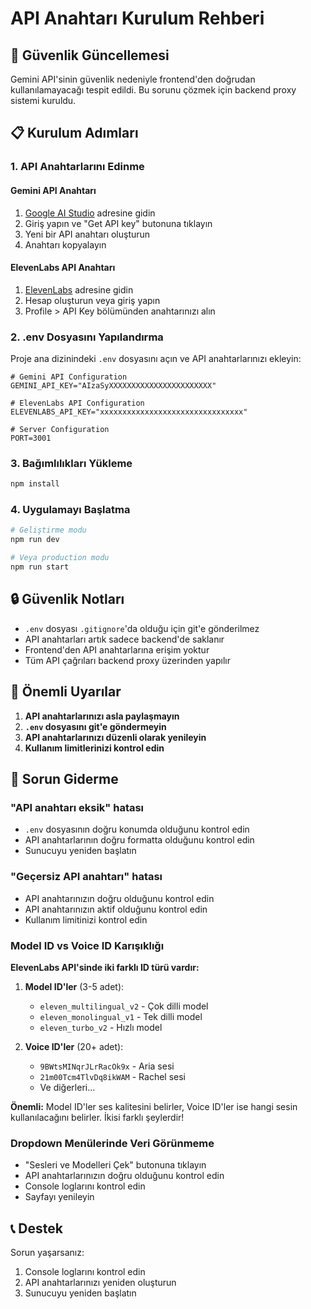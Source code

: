 # API Anahtarı Kurulum Rehberi

## 🔐 Güvenlik Güncellemesi

Gemini API'sinin güvenlik nedeniyle frontend'den doğrudan kullanılamayacağı tespit edildi. Bu sorunu çözmek için backend proxy sistemi kuruldu.

## 📋 Kurulum Adımları

### 1. API Anahtarlarını Edinme

#### Gemini API Anahtarı
1. [Google AI Studio](https://aistudio.google.com/) adresine gidin
2. Giriş yapın ve "Get API key" butonuna tıklayın
3. Yeni bir API anahtarı oluşturun
4. Anahtarı kopyalayın

#### ElevenLabs API Anahtarı
1. [ElevenLabs](https://elevenlabs.io/) adresine gidin
2. Hesap oluşturun veya giriş yapın
3. Profile > API Key bölümünden anahtarınızı alın

### 2. .env Dosyasını Yapılandırma

Proje ana dizinindeki `.env` dosyasını açın ve API anahtarlarınızı ekleyin:

```env
# Gemini API Configuration
GEMINI_API_KEY="AIzaSyXXXXXXXXXXXXXXXXXXXXXXX"

# ElevenLabs API Configuration  
ELEVENLABS_API_KEY="xxxxxxxxxxxxxxxxxxxxxxxxxxxxxxxx"

# Server Configuration
PORT=3001
```

### 3. Bağımlılıkları Yükleme

```bash
npm install
```

### 4. Uygulamayı Başlatma

```bash
# Geliştirme modu
npm run dev

# Veya production modu
npm run start
```

## 🔒 Güvenlik Notları

- `.env` dosyası `.gitignore`'da olduğu için git'e gönderilmez
- API anahtarları artık sadece backend'de saklanır
- Frontend'den API anahtarlarına erişim yoktur
- Tüm API çağrıları backend proxy üzerinden yapılır

## 🚨 Önemli Uyarılar

1. **API anahtarlarınızı asla paylaşmayın**
2. **`.env` dosyasını git'e göndermeyin**
3. **API anahtarlarınızı düzenli olarak yenileyin**
4. **Kullanım limitlerinizi kontrol edin**

## 🐛 Sorun Giderme

### "API anahtarı eksik" hatası
- `.env` dosyasının doğru konumda olduğunu kontrol edin
- API anahtarlarının doğru formatta olduğunu kontrol edin
- Sunucuyu yeniden başlatın

### "Geçersiz API anahtarı" hatası
- API anahtarınızın doğru olduğunu kontrol edin
- API anahtarınızın aktif olduğunu kontrol edin
- Kullanım limitinizi kontrol edin

### Model ID vs Voice ID Karışıklığı
**ElevenLabs API'sinde iki farklı ID türü vardır:**

1. **Model ID'ler** (3-5 adet):
   - `eleven_multilingual_v2` - Çok dilli model
   - `eleven_monolingual_v1` - Tek dilli model  
   - `eleven_turbo_v2` - Hızlı model

2. **Voice ID'ler** (20+ adet):
   - `9BWtsMINqrJLrRacOk9x` - Aria sesi
   - `21m00Tcm4TlvDq8ikWAM` - Rachel sesi
   - Ve diğerleri...

**Önemli:** Model ID'ler ses kalitesini belirler, Voice ID'ler ise hangi sesin kullanılacağını belirler. İkisi farklı şeylerdir!

### Dropdown Menülerinde Veri Görünmeme
- "Sesleri ve Modelleri Çek" butonuna tıklayın
- API anahtarlarınızın doğru olduğunu kontrol edin
- Console loglarını kontrol edin
- Sayfayı yenileyin

## 📞 Destek

Sorun yaşarsanız:
1. Console loglarını kontrol edin
2. API anahtarlarınızı yeniden oluşturun
3. Sunucuyu yeniden başlatın